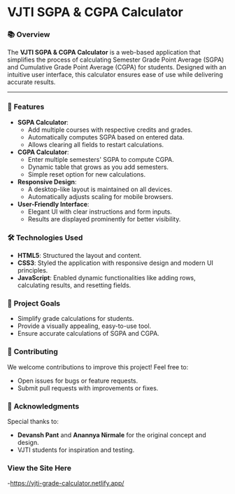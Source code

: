 

# **VJTI SGPA & CGPA Calculator**

### 📚 **Overview**
The **VJTI SGPA & CGPA Calculator** is a web-based application that simplifies the process of calculating Semester Grade Point Average (SGPA) and Cumulative Grade Point Average (CGPA) for students. Designed with an intuitive user interface, this calculator ensures ease of use while delivering accurate results.

---

### 🚀 **Features**
- **SGPA Calculator**:
  - Add multiple courses with respective credits and grades.
  - Automatically computes SGPA based on entered data.
  - Allows clearing all fields to restart calculations.
- **CGPA Calculator**:
  - Enter multiple semesters' SGPA to compute CGPA.
  - Dynamic table that grows as you add semesters.
  - Simple reset option for new calculations.
- **Responsive Design**:
  - A desktop-like layout is maintained on all devices.
  - Automatically adjusts scaling for mobile browsers.
- **User-Friendly Interface**:
  - Elegant UI with clear instructions and form inputs.
  - Results are displayed prominently for better visibility.


### 🛠 **Technologies Used**
- **HTML5**: Structured the layout and content.
- **CSS3**: Styled the application with responsive design and modern UI principles.
- **JavaScript**: Enabled dynamic functionalities like adding rows, calculating results, and resetting fields.

### 🎯 **Project Goals**
- Simplify grade calculations for students.
- Provide a visually appealing, easy-to-use tool.
- Ensure accurate calculations of SGPA and CGPA.


### 🌟 **Contributing**
We welcome contributions to improve this project! Feel free to:
- Open issues for bugs or feature requests.
- Submit pull requests with improvements or fixes.


### 🤝 **Acknowledgments**
Special thanks to:
- **Devansh Pant** and **Anannya Nirmale** for the original concept and design.
- VJTI students for inspiration and testing.

###  **View the Site Here**
-https://vjti-grade-calculator.netlify.app/
